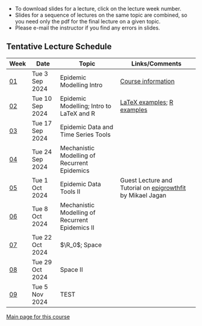 * To download slides for a lecture, click on the lecture week number.
* Slides for a sequence of lectures on the same topic are combined, so you need only the pdf for the final lecture on a given topic.
* Please e-mail the instructor if you find any errors in slides.

## Tentative Lecture Schedule

| Week | Date | Topic | Links/Comments |
|------|------|-------|----------------|
| [01](4mbl01_2024f.pdf) | Tue 3 Sep 2024 | Epidemic Modelling Intro | [Course information](https://mcmaster.simplesyllabusca.com/en-US/doc/fgibzckz7/Fall-2024-MATH-4MB3-C01-EARN-Mathematical-Biology) |
| [02](4mbl02_2024f.pdf) | Tue 10 Sep 2024 | Epidemic Modelling; Intro to LaTeX and R | [LaTeX examples](latexexamples.zip); [R examples](Rexamples.R) |
| [03](4mbl03_2024f.pdf) | Tue 17 Sep 2024 | Epidemic Data and Time Series Tools |  |
| [04](4mbl04_2024f.pdf) | Tue 24 Sep 2024 | Mechanistic Modelling of Recurrent Epidemics |  |
| [05](4mbl05_2024f.pdf) | Tue 1 Oct 2024 | Epidemic Data Tools II | Guest Lecture and Tutorial on [epigrowthfit](https://CRAN.R-project.org/package=epigrowthfit) by Mikael Jagan |
| [06](4mbl06_2024f.pdf) | Tue 8 Oct 2024 | Mechanistic Modelling of Recurrent Epidemics II |  |
| [07](4mbl07_2024f.pdf) | Tue 22 Oct 2024 | $\R_0$; Space |  |
| [08](4mbl08_2024f.pdf) | Tue 29 Oct 2024 | Space II |  |
| [09](4mbl09_2024f.pdf) | Tue 5 Nov 2024 | TEST |  |

[Main page for this course](https://davidearn.github.io/math4mb/)

